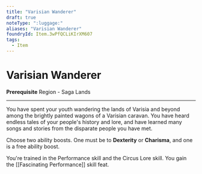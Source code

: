 ```yaml
---
title: "Varisian Wanderer"
draft: true
noteType: ":luggage:"
aliases: "Varisian Wanderer"
foundryId: Item.3wPfQCLiKIrXM607
tags:
  - Item
---
```


# Varisian Wanderer

**Prerequisite** Region - Saga Lands

* * *

You have spent your youth wandering the lands of Varisia and beyond among the brightly painted wagons of a Varisian caravan. You have heard endless tales of your people's history and lore, and have learned many songs and stories from the disparate people you have met.

Choose two ability boosts. One must be to **Dexterity** or **Charisma**, and one is a free ability boost.

You're trained in the Performance skill and the Circus Lore skill. You gain the [[Fascinating Performance]] skill feat.
